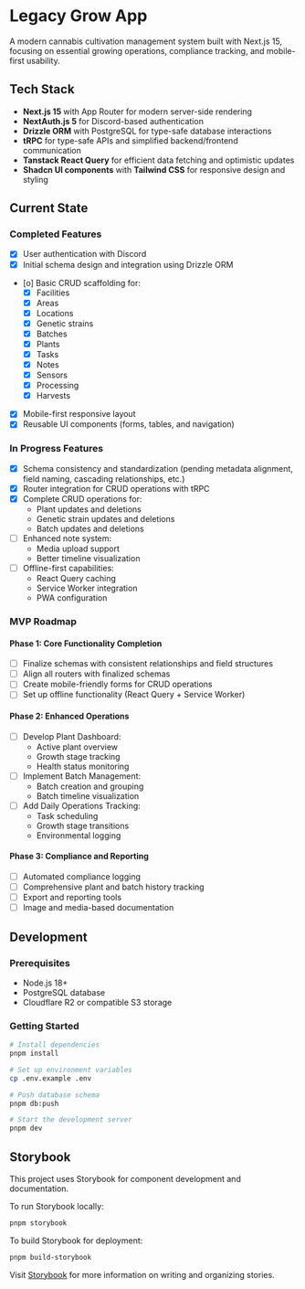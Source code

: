 # Legacy Grow App

A modern cannabis cultivation management system built with Next.js 15, focusing on essential growing operations, compliance tracking, and mobile-first usability.

## Tech Stack

- **Next.js 15** with App Router for modern server-side rendering
- **NextAuth.js 5** for Discord-based authentication
- **Drizzle ORM** with PostgreSQL for type-safe database interactions
- **tRPC** for type-safe APIs and simplified backend/frontend communication
- **Tanstack React Query** for efficient data fetching and optimistic updates
- **Shadcn UI components** with **Tailwind CSS** for responsive design and styling

## Current State

### Completed Features

- [x] User authentication with Discord
- [x] Initial schema design and integration using Drizzle ORM
- [o] Basic CRUD scaffolding for:
  - [x] Facilities
  - [x] Areas
  - [x] Locations
  - [x] Genetic strains
  - [x] Batches
  - [x] Plants
  - [x] Tasks
  - [x] Notes
  - [x] Sensors
  - [x] Processing
  - [x] Harvests
- [x] Mobile-first responsive layout
- [x] Reusable UI components (forms, tables, and navigation)

### In Progress Features

- [x] Schema consistency and standardization (pending metadata alignment, field naming, cascading relationships, etc.)
- [x] Router integration for CRUD operations with tRPC
- [x] Complete CRUD operations for:
  - Plant updates and deletions
  - Genetic strain updates and deletions
  - Batch updates and deletions
- [ ] Enhanced note system:
  - Media upload support
  - Better timeline visualization
- [ ] Offline-first capabilities:
  - React Query caching
  - Service Worker integration
  - PWA configuration

### MVP Roadmap

#### Phase 1: Core Functionality Completion

- [ ] Finalize schemas with consistent relationships and field structures
- [ ] Align all routers with finalized schemas
- [ ] Create mobile-friendly forms for CRUD operations
- [ ] Set up offline functionality (React Query + Service Worker)

#### Phase 2: Enhanced Operations

- [ ] Develop Plant Dashboard:
  - Active plant overview
  - Growth stage tracking
  - Health status monitoring
- [ ] Implement Batch Management:
  - Batch creation and grouping
  - Batch timeline visualization
- [ ] Add Daily Operations Tracking:
  - Task scheduling
  - Growth stage transitions
  - Environmental logging

#### Phase 3: Compliance and Reporting

- [ ] Automated compliance logging
- [ ] Comprehensive plant and batch history tracking
- [ ] Export and reporting tools
- [ ] Image and media-based documentation

## Development

### Prerequisites

- Node.js 18+
- PostgreSQL database
- Cloudflare R2 or compatible S3 storage

### Getting Started

```bash
# Install dependencies
pnpm install

# Set up environment variables
cp .env.example .env

# Push database schema
pnpm db:push

# Start the development server
pnpm dev
```

## Storybook

This project uses Storybook for component development and documentation.

To run Storybook locally:

```bash
pnpm storybook
```

To build Storybook for deployment:

```bash
pnpm build-storybook
```

Visit [Storybook](https://storybook.js.org/) for more information on writing and organizing stories.
